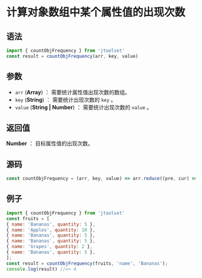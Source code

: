 
# 计算对象数组中某个属性值的出现次数

## 语法

```js
import { countObjFrequency } from 'jtoolset'
const result = countObjFrequency(arr, key, value)
```

## 参数

- `arr` (**Array**) ： 需要统计属性值出现次数的数组。
- `key` (**String**) ： 需要统计出现次数的 `key` 。
- `value` (**String | Number**) ： 需要统计出现次数的 `value` 。

## 返回值

**Number** ： 目标属性值的出现次数。

## 源码

```js
const countObjFrequency = (arr, key, value) => arr.reduce((pre, cur) => (cur[key] === value ? pre + 1 : pre + 0), 0);
```

## 例子


```js
import { countObjFrequency } from 'jtoolset'
const fruits = [
{ name: 'Bananas', quantity: 5 },
{ name: 'Apples', quantity: 10 },
{ name: 'Bananas', quantity: 5 },
{ name: 'Bananas', quantity: 5 },
{ name: 'Grapes', quantity: 2 },
{ name: 'Bananas', quantity: 5 },
];
const result = countObjFrequency(fruits, 'name', 'Bananas');
console.log(result) //=> 4
```